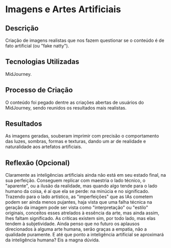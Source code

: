 
# Imagens e Artes Artificiais

## Descrição
Criação de imagens realistas que nos fazem questionar se o conteúdo é de fato artificial (ou "fake natty").

## Tecnologias Utilizadas
MidJourney.

## Processo de Criação
O conteúdo foi pegado dentre as criações abertas de usuários do MidJourney, sendo reunidos os resultados mais realistas.

## Resultados
As imagens geradas, souberam imprimir com precisão o comportamento das luzes, sombras, formas e texturas, dando um ar de realidade e naturalidade aos artefatos artificiais.

## Reflexão (Opcional)
Claramente as inteligências artificiais ainda não está em seu estado final, na sua perfeição. Conseguem replicar com maestria o lado técnico, o "aparente", ou a ilusão da realidade, mas quando algo tende para o lado humano da coisa, é aí que ela se perde: na minúcia e no significado. Trazendo para o lado artístico, as "imperfeições" que as IAs cometem podem ser ainda menos pujantes, haja vista que uma falha técnica na geração da imagem pode ser vista como "interpretação" ou "estilo" originais, conceitos esses atrelados à essência da arte, mas ainda assim, lhes faltam significado. As críticas existem sim, por todo lado, mas elas tendem à subjetividade. Ainda penso que no futuro os aplausos direcionados à alguma arte humana, serão graças a empatia, não a qualidade puramente. E até que ponto a inteligência artificial se aproximará da inteligência humana? Eis a magna dúvida.
